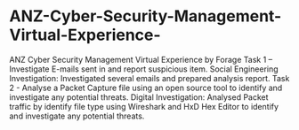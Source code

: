 # ANZ-Cyber-Security-Management-Virtual-Experience-
ANZ Cyber Security Management Virtual Experience  by Forage
Task 1 – Investigate E-mails sent in and report suspicious item.
Social Engineering Investigation: Investigated several emails and prepared analysis report.
Task 2 - Analyse a Packet Capture file using an open source tool to identify and investigate any potential threats.
Digital Investigation: Analysed Packet traffic by identify file type using Wireshark and HxD Hex Editor to identify and investigate any potential threats.
